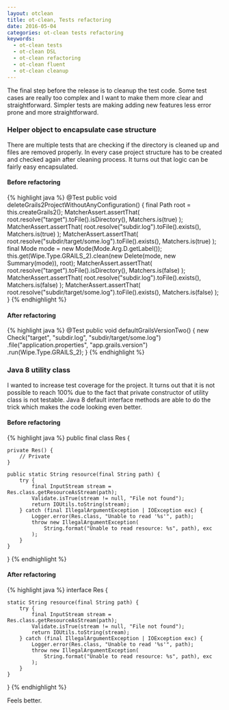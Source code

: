 ```yaml
---
layout: otclean
title: ot-clean, Tests refactoring
date: 2016-05-04
categories: ot-clean tests refactoring
keywords:
  - ot-clean tests
  - ot-clean DSL
  - ot-clean refactoring
  - ot-clean fluent
  - ot-clean cleanup
---
```


The final step before the release is to cleanup the test code. Some test cases are really too complex
and I want to make them more clear and straightforward. Simpler tests are making adding new features
less error prone and more straightforward.

### Helper object to encapsulate case structure

There are multiple tests that are checking if the directory is cleaned up and files are removed properly.
In every case project structure has to be created and checked again after cleaning process. It turns
out that logic can be fairly easy encapsulated.

#### Before refactoring

{% highlight java %}
@Test
public void deleteGrails2ProjectWithoutAnyConfiguration() {
    final Path root = this.createGrails2();
    MatcherAssert.assertThat(
        root.resolve("target").toFile().isDirectory(),
        Matchers.is(true)
    );
    MatcherAssert.assertThat(
        root.resolve("subdir.log").toFile().exists(),
        Matchers.is(true)
    );
    MatcherAssert.assertThat(
        root.resolve("subdir/target/some.log").toFile().exists(),
        Matchers.is(true)
    );
    final Mode mode = new Mode(Mode.Arg.D.getLabel());
    this.get(Wipe.Type.GRAILS_2).clean(new Delete(mode, new Summary(mode)), root);
    MatcherAssert.assertThat(
        root.resolve("target").toFile().isDirectory(),
        Matchers.is(false)
    );
    MatcherAssert.assertThat(
        root.resolve("subdir.log").toFile().exists(),
        Matchers.is(false)
    );
    MatcherAssert.assertThat(
        root.resolve("subdir/target/some.log").toFile().exists(),
        Matchers.is(false)
    );
}
{% endhighlight %}

#### After refactoring

{% highlight java %}
@Test
public void defaultGrailsVersionTwo() {
    new Check("target", "subdir.log", "subdir/target/some.log")
        .file("application.properties", "app.grails.version")
        .run(Wipe.Type.GRAILS_2);
}
{% endhighlight %}

### Java 8 utility class

I wanted to increase test coverage for the project. It turns out that it is not possible to reach
100% due to the fact that private constructor of utility class is not testable. Java 8 default interface
methods are able to do the trick which makes the code looking even better.

#### Before refactoring

{% highlight java %}
public final class Res {

    private Res() {
        // Private
    }

    public static String resource(final String path) {
        try {
            final InputStream stream = Res.class.getResourceAsStream(path);
            Validate.isTrue(stream != null, "File not found");
            return IOUtils.toString(stream);
        } catch (final IllegalArgumentException | IOException exc) {
            Logger.error(Res.class, "Unable to read '%s'", path);
            throw new IllegalArgumentException(
                String.format("Unable to read resource: %s", path), exc
            );
        }
    }

}
{% endhighlight %}

#### After refactoring

{% highlight java %}
interface Res {

    static String resource(final String path) {
        try {
            final InputStream stream = Res.class.getResourceAsStream(path);
            Validate.isTrue(stream != null, "File not found");
            return IOUtils.toString(stream);
        } catch (final IllegalArgumentException | IOException exc) {
            Logger.error(Res.class, "Unable to read '%s'", path);
            throw new IllegalArgumentException(
                String.format("Unable to read resource: %s", path), exc
            );
        }
    }

}
{% endhighlight %}

Feels better.